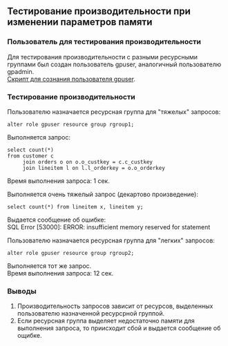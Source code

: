 ## Тестирование производительности при изменении параметров памяти ##   

### Пользователь для тестирования производительности ###
Для тестирования производительности с разными ресурсными группами был создан пользователь gpuser, аналогичный пользователю gpadmin.   
[Скрипт для сознания пользователя gpuser](gpuser.sql).
   
### Тестирование производительности ###   
Пользователю назначается ресурсная группа для "тяжелых" запросов:   
```
alter role gpuser resource group rgroup1;
```
Выполняется запрос:
```
select count(*)
from customer c 
     join orders o on o.o_custkey = c.c_custkey
     join lineitem l on l.l_orderkey = o.o_orderkey
```
Время выполнения запроса: 1 сек.

Выполняется очень тяжелый запрос (декартово произведение):
```
select count(*) from lineitem x, lineitem y;
```
Выдается сообщение об ошибке:   
SQL Error [53000]: ERROR: insufficient memory reserved for statement   
                      
Пользователю назначается ресурсная группа для "легких" запросов:
```
alter role gpuser resource group rgroup2;
```
Выполняется тот же запрос.   
Время выполнения запроса: 12 сек.   
      
### Выводы ###
1. Производительность запросов зависит от ресурсов, выделенных пользователю назначенной ресурсрной группой.
2. Если ресурсная группа выделяет недостаточно памяти для выполнения запроса, то приисходит сбой и выдается сообщение об ощибке.
